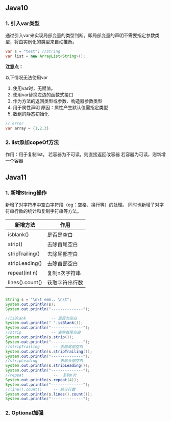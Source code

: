 #

## Java10

### 1. 引入var类型

通过引入var来实现局部变量的类型判断。即局部变量的声明不需要指定参数类型，将由实例化的类型来自动推断。

```java
var s = "test"; //String
var list = new ArrayList<String>();
```

<b type="h">注意点：</b>

以下情况无法使用var

1. 使用var时，无赋值。
2. 使用var替换左边的函数式接口
3. 作为方法的返回类型或参数、构造器参数类型
4. 用于属性声明
    原因：属性产生默认值需指定类型
5. 数组的静态初始化

```java
// error
var array = {1,2,3}
```

### 2. list添加copeOf方法

作用：用于复制list。
若容器为不可读，则直接返回改容器
若容器为可读，则新增一个容器

## Java11

### 1. 新增String操作

新增了对字符串中空白字符段（eg：空格、换行等）的处理。
同时也新增了对字符串行数的统计和复制字符串等方法。

|新增方法|作用|
|-|-|
|isblank()|是否是空白|
|strip()|去除首尾空白|
|stripTrailing()|去除尾部空白|
|stripLeading()|去除首部空白|
|repeat(int n)|复制n次字符串|
|lines().count()|获取字符串行数|

```java

String s = "\n\t emm.. \n\t";
System.out.println(s);
System.out.println("--------------");

//isBlank           -- 是否为空白
System.out.println(" ".isBlank());
System.out.println("--------------");
//strip             -- 去除首尾空白
System.out.println(s.strip());
System.out.println("--------------");
//stripTrailing      -- 去除尾部空白
System.out.println(s.stripTrailing());
System.out.println("--------------");
//stripLeading       -- 去除头部空白
System.out.println(s.stripLeading());
System.out.println("--------------");
//repeat             --  复制n次
System.out.println(s.repeat(4));
System.out.println("--------------");
//line().count()     -- 统计行数
System.out.println(s.lines().count());
System.out.println("--------------");
```

### 2. Optional加强

